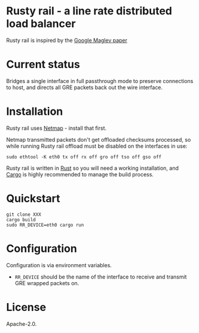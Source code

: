 # Rusty rail - a line rate distributed load balancer

Rusty rail is inspired by the [Google Maglev
paper](http://research.google.com/pubs/pub44824.html)

# Current status

Bridges a single interface in full passthrough mode to preserve connections to
host, and directs all GRE packets back out the wire interface.

# Installation

Rusty rail uses [Netmap](https://github.com/luigirizzo/netmap) - install that
first.

Netmap transmitted packets don't get offloaded checksums processed, so while
running Rusty rail offload must be disabled on the interfaces in use:

```
sudo ethtool -K eth0 tx off rx off gro off tso off gso off
```

Rusty rail is written in [Rust](https://www.rust-lang.org/) so you will need a
working installation, and [Cargo](http://doc.crates.io/index.html) is highly
recommended to manage the build process.

# Quickstart

```
git clone XXX
cargo build
sudo RR_DEVICE=eth0 cargo run
```

# Configuration

Configuration is via environment variables.

* ``RR_DEVICE`` should be the name of the interface to receive and transmit GRE
  wrapped packets on.

# License

Apache-2.0.
